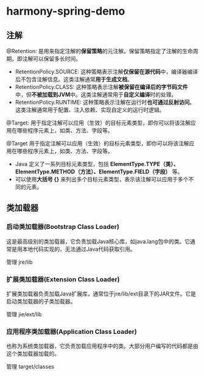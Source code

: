 # harmony-spring-demo

## 注解
@Retention: 是用来指定注解的**保留策略**的元注解。保留策略指定了注解的生命周期，即注解可以保留多长时间。

* RetentionPolicy.SOURCE: 这种策略表示注解**仅保留在源代码**中，编译器编译后不包含注解信息。这类注解通常**用于生成文档**。
* RetentionPolicy.CLASS: 这种策略表示注解**被保留在编译后的字节码文件**中，但**不被加载到JVM**中。这类注解通常用于**自定义编译**时的处理。
* RetentionPolicy.RUNTIME: 这种策略表示注解在运行时**也可通过反射访问**。这类注解通常用于配置、注入依赖、实现自定义的运行时逻辑。

@Target: 用于指定注解可以应用（生效）的目标元素类型，即你可以将该注解应用在哪些程序元素上，如类、方法、字段等。

@Target 用于指定注解可以应用（生效）的目标元素类型，即你可以将该注解应用在哪些程序元素上，如类、方法、字段等。

* Java 定义了一系列目标元素类型，包括 **ElementType.TYPE（类）、ElementType.METHOD（方法）、ElementType.FIELD（字段）** 等。
* 可以使用**大括号 {}** 来列出多个目标元素类型，表示该注解可以应用于多个不同的元素。


## 类加载器

### 启动类加载器(Bootstrap Class Loader)

这是最高级别的类加载器，它负责加载Java核心库，如java.lang包中的类。它通常是用本地代码实现的，无法通过Java代码获取引用。

管理 jre/lib

### 扩展类加载器(Extension Class Loader)

扩展类加载器负责加载Java扩展库，通常位于jre/lib/ext目录下的JAR文件。它是启动类加载器的子类加载器。

管理 jie/ext/lib


### 应用程序类加载器(Application Class Loader)

也称为系统类加载器，它负责加载应用程序中的类。大部分用户编写的代码都是由这个类加载器加载的。

管理 target/classes

